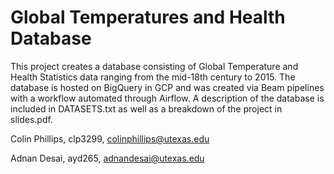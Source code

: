 # Global Temperatures and Health Database

This project creates a database consisting of Global Temperature and Health Statistics data ranging from the mid-18th century to 2015.
The database is hosted on BigQuery in GCP and was created via Beam pipelines with a workflow automated through Airflow. A description 
of the database is included in DATASETS.txt as well as a breakdown of the project in slides.pdf.

Colin Phillips, clp3299, colinphillips@utexas.edu 

Adnan Desai, ayd265, adnandesai@utexas.edu
